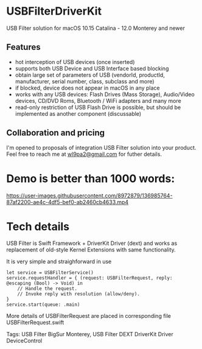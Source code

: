 # USBFilterDriverKit
USB Filter solution for macOS 10.15 Catalina - 12.0 Monterey and newer

## Features
- hot interception of USB devices (once inserted)
- supports both USB Device and USB Interface based blocking
- obtain large set of parameters of USB (vendorId, productId, manufacturer, serial number, class, subclass and more)
- if blocked, device does not appear in macOS in any place
- works with any USB devices: Flash Drives (Mass Storage), Audio/Video devices, CD/DVD Roms, Bluetooth / WiFi adapters and many more
- read-only restriction of USB Flash Drive is possible, but should be implemented as another component (discussable)

## Collaboration and pricing
I'm opened to proposals of integration USB Filter solution into your product. Feel free to reach me at wl9pa2@gmail.com for futher details.

# Demo is better than 1000 words:
https://user-images.githubusercontent.com/8972879/136985764-87af2200-ae4c-4df5-bef0-ab2460cb4633.mp4

# Tech details

USB Filter is Swift Framework + DriverKit Driver (dext) and works as replacement of old-style Kernel Extensions with same functionality.

It is very simple and straighforward in use 
```
let service = USBFilterService()
service.requestHandler = { (request: USBFilterRequest, reply: @escaping (Bool) -> Void) in
    // Handle the request. 
    // Invoke reply with resolution (allow/deny).
}
service.start(queue: .main)
```

More details of USBFilterRequest are placed in corresponding file USBFilterRequest.swift


Tags: USB Filter BigSur Monterey, USB Filter DEXT DriverKit Driver DeviceControl
